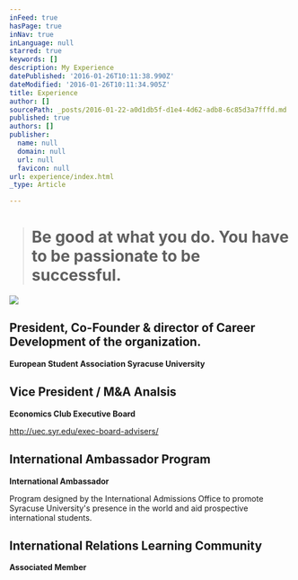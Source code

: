 ```yaml
---
inFeed: true
hasPage: true
inNav: true
inLanguage: null
starred: true
keywords: []
description: My Experience
datePublished: '2016-01-26T10:11:38.990Z'
dateModified: '2016-01-26T10:11:34.905Z'
title: Experience
author: []
sourcePath: _posts/2016-01-22-a0d1db5f-d1e4-4d62-adb8-6c85d3a7fffd.md
published: true
authors: []
publisher:
  name: null
  domain: null
  url: null
  favicon: null
url: experience/index.html
_type: Article

---
```

# 

## 
> 
> # Be good at what you do. You have to be passionate to be successful.

![](https://the-grid-user-content.s3-us-west-2.amazonaws.com/4c08e40e-97d6-4710-85bf-cdf4a96732b1.jpg)

## President, Co-Founder & director of Career Development of the organization. 

**European Student Association Syracuse University**

## Vice President / M&A Analsis

**Economics Club Executive Board**

http://uec.syr.edu/exec-board-advisers/

## International Ambassador Program

**International Ambassador**

Program designed by the International Admissions Office to promote Syracuse University's presence in the world and aid prospective international students.

## International Relations Learning Community

**Associated Member**